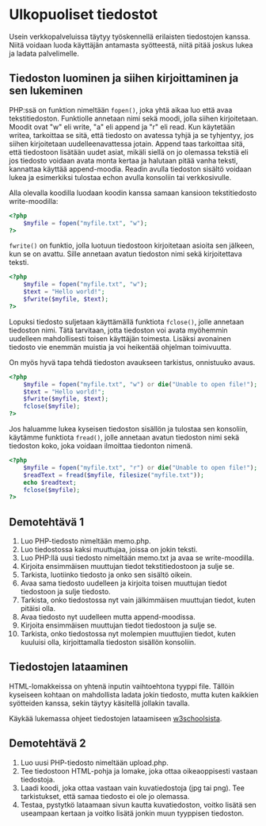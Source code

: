 # Ulkopuoliset tiedostot

Usein verkkopalveluissa täytyy työskennellä erilaisten tiedostojen kanssa. Niitä voidaan luoda käyttäjän antamasta syötteestä, niitä pitää joskus lukea ja ladata palvelimelle.

## Tiedoston luominen ja siihen kirjoittaminen ja sen lukeminen

PHP:ssä on funktion nimeltään ``fopen()``, joka yhtä aikaa luo että avaa tekstitiedoston. Funktiolle annetaan nimi sekä moodi, jolla siihen kirjoitetaan. Moodit ovat "w" eli write, "a" eli append ja "r" eli read. Kun käytetään writea, tarkoittaa se sitä, että tiedosto on avatessa tyhjä ja se tyhjentyy, jos siihen kirjoitetaan uudelleenavattessa jotain. Append taas tarkoittaa sitä, että tiedostoon lisätään uudet asiat, mikäli siellä on jo olemassa tekstiä eli jos tiedosto voidaan avata monta kertaa ja halutaan pitää vanha teksti, kannattaa käyttää append-moodia. Readin avulla tiedoston sisältö voidaan lukea ja esimerkiksi tulostaa echon avulla konsoliin tai verkkosivulle.

Alla olevalla koodilla luodaan koodin kanssa samaan kansioon tekstitiedosto write-moodilla:

````php
<?php
    $myfile = fopen("myfile.txt", "w");
?>
````

``fwrite()`` on funktio, jolla luotuun tiedostoon kirjoitetaan asioita sen jälkeen, kun se on avattu. Sille annetaan avatun tiedoston nimi sekä kirjoitettava teksti.

````php
<?php
    $myfile = fopen("myfile.txt", "w");
    $text = "Hello world!";
    $fwrite($myfile, $text);
?>
````

Lopuksi tiedosto suljetaan käyttämällä funktiota ``fclose()``, jolle annetaan tiedoston nimi. Tätä tarvitaan, jotta tiedoston voi avata myöhemmin uudelleen mahdollisesti toisen käyttäjän toimesta. Lisäksi avonainen tiedosto vie enemmän muistia ja voi heikentää ohjelman toimivuutta.

On myös hyvä tapa tehdä tiedoston avaukseen tarkistus, onnistuuko avaus.


````php
<?php
    $myfile = fopen("myfile.txt", "w") or die("Unable to open file!");
    $text = "Hello world!";
    $fwrite($myfile, $text);
    fclose($myfile);
?>
````

Jos haluamme lukea kyseisen tiedoston sisällön ja tulostaa sen konsoliin, käytämme funktiota ``fread()``, jolle annetaan avatun tiedoston nimi sekä tiedoston koko, joka voidaan ilmoittaa tiedonton nimenä.

````php
<?php
    $myfile = fopen("myfile.txt", "r") or die("Unable to open file!");
    $readText = fread($myfile, filesize("myfile.txt"));
    echo $readtext;
    fclose($myfile);
?>
````

## Demotehtävä 1

1. Luo PHP-tiedosto nimeltään memo.php.
2. Luo tiedostossa kaksi muuttujaa, joissa on jokin teksti.
3. Luo PHP:llä uusi tiedosto nimeltään memo.txt ja avaa se write-moodilla.
4. Kirjoita ensimmäisen muuttujan tiedot tekstitiedostoon ja sulje se. 
5. Tarkista, luotiinko tiedosto ja onko sen sisältö oikein.
6. Avaa sama tiedosto uudelleen ja kirjoita toisen muuttujan tiedot tiedostoon ja sulje tiedosto.
7. Tarkista, onko tiedostossa nyt vain jälkimmäisen muuttujan tiedot, kuten pitäisi olla.
8. Avaa tiedosto nyt uudelleen mutta append-moodissa.
9. Kirjoita ensimmäisen muuttujan tiedot tiedostoon ja sulje se.
10. Tarkista, onko tiedostossa nyt molempien muuttujien tiedot, kuten kuuluisi olla, kirjoittamalla tiedoston sisällön konsoliin.

## Tiedostojen lataaminen

HTML-lomakkeissa on yhtenä inputin vaihtoehtona tyyppi file. Tällöin kyseiseen kohtaan on mahdollista ladata jokin tiedosto, mutta kuten kaikkien syötteiden kanssa, sekin täytyy käsitellä jollakin tavalla.

Käykää lukemassa ohjeet tiedostojen lataamiseen [w3schoolsista](https://www.w3schools.com/php/php_file_upload.asp)<base target="_blank">.

## Demotehtävä 2

1. Luo uusi PHP-tiedosto nimeltään upload.php.
2. Tee tiedostoon HTML-pohja ja lomake, joka ottaa oikeaoppisesti vastaan tiedostoja.
3. Laadi koodi, joka ottaa vastaan vain kuvatiedostoja (jpg tai png). Tee tarkistukset, että samaa tiedosto ei ole jo olemassa.
4. Testaa, pystytkö lataamaan sivun kautta kuvatiedoston, voitko lisätä sen useampaan kertaan ja voitko lisätä jonkin muun tyyppisen tiedoston.